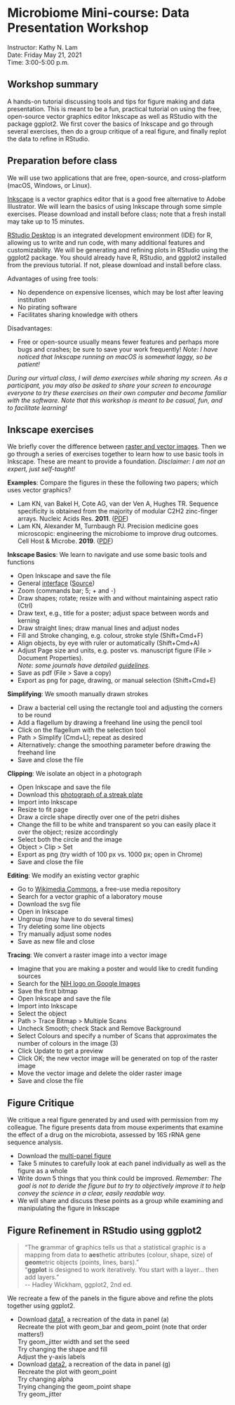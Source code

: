 # Microbiome Mini-course: Data Presentation Workshop

Instructor: Kathy N. Lam \
Date: Friday May 21, 2021 \
Time:  3:00-5:00 p.m.


## Workshop summary

A hands-on tutorial discussing tools and tips for figure making and data presentation. This is meant to be a fun, practical tutorial on using the free, open-source vector graphics editor Inkscape as well as RStudio with the package ggplot2. We first cover the basics of Inkscape and go through several exercises, then do a group critique of a real figure, and finally replot the data to refine in RStudio.


## Preparation before class

We will use two applications that are free, open-source, and cross-platform (macOS, Windows, or Linux).

[Inkscape](https://inkscape.org) is a vector graphics editor that is a good free alternative to Adobe Illustrator. We will learn the basics of using Inkscape through some simple exercises. Please download and install before class; note that a fresh install may take up to 15 minutes.

[RStudio Desktop](https://www.rstudio.com) is an integrated development environment (IDE) for R, allowing us to write and run code, with many additional features and customizability. We will be generating and refining plots in RStudio using the ggplot2 package. You should already have R, RStudio, and ggplot2 installed from the previous tutorial. If not, please download and install before class. 

Advantages of using free tools:
- No dependence on expensive licenses, which may be lost after leaving institution
- No pirating software
- Facilitates sharing knowledge with others 

Disadvantages:
- Free or open-source usually means fewer features and perhaps more bugs and crashes; be sure to save your work frequently! *Note: I have noticed that Inkscape running on macOS is somewhat laggy, so be patient!*

*During our virtual class, I will demo exercises while sharing my screen. As a participant, you may also be asked to share your screen to encourage everyone to try these exercises on their own computer and become familiar with the software. Note that this workshop is meant to be casual, fun, and to facilitate learning!*

## Inkscape exercises

We briefly cover the difference between [raster and vector images](https://docs.google.com/presentation/d/1WP622YQeQTGh7a6g0D4qdTETr5GE8pV1PyJQhs2Z68U/edit#slide=id.g5843f28961_0_116). Then we go through a series of exercises together to learn how to use basic tools in Inkscape. These are meant to provide a foundation. *Disclaimer: I am not an expert, just self-taught!*

**Examples**: Compare the figures in these the following two papers; which uses vector graphics?
  - Lam KN, van Bakel H, Cote AG, van der Ven A, Hughes TR. Sequence specificity is obtained from the majority of modular C2H2 zinc-finger arrays. Nucleic Acids Res. **2011**. ([PDF](https://github.com/itskathylam/DataPres/blob/main/inkscape/Lam_NAR.pdf))
  - Lam KN, Alexander M, Turnbaugh PJ. Precision medicine goes microscopic: engineering the microbiome to improve drug outcomes. Cell Host & Microbe. **2019**. ([PDF](https://github.com/itskathylam/DataPres/blob/main/inkscape/Lam_CHM.pdf))

**Inkscape Basics**: We learn to navigate and use some basic tools and functions
  - Open Inkscape and save the file
  - General [interface](https://github.com/itskathylam/DataPres/blob/main/inkscape/interface_areas.png) ([Source](https://inkscape-manuals.readthedocs.io/en/latest/interface.html))
  - Zoom (commands bar; 5; + and -)
  - Draw shapes; rotate; resize with and without maintaining aspect ratio (Ctrl)
  - Draw text, e.g., title for a poster; adjust space between words and kerning
  - Draw straight lines; draw manual lines and adjust nodes
  - Fill and Stroke changing, e.g. colour, stroke style (Shift+Cmd+F)
  - Align objects, by eye with ruler or automatically (Shift+Cmd+A)
  - Adjust Page size and units, e.g. poster vs. manuscript figure (File > Document Properties). \
    *Note: some journals have detailed [guidelines](https://www.cell.com/figureguidelines).*
  - Save as pdf (File > Save a copy)
  - Export as png for page, drawing, or manual selection (Shift+Cmd+E)
  
**Simplifying**: We smooth manually drawn strokes
  - Draw a bacterial cell using the rectangle tool and adjusting the corners to be round 
  - Add a flagellum by drawing a freehand line using the pencil tool 
  - Click on the flagellum with the selection tool
  - Path > Simplify (Cmd+L); repeat as desired
  - Alternatively: change the smoothing parameter before drawing the freehand line
  - Save and close the file

**Clipping**: We isolate an object in a photograph
  - Open Inkscape and save the file
  - Download this [photograph of a streak plate](https://github.com/itskathylam/DataPres/blob/main/inkscape/petri_gfp_crisprcas.jpg)
  - Import into Inkscape 
  - Resize to fit page
  - Draw a circle shape directly over one of the petri dishes 
  - Change the fill to be white and transparent so you can easily place it over the object; resize accordingly
  - Select both the circle and the image
  - Object > Clip > Set
  - Export as png (try width of 100 px vs. 1000 px; open in Chrome)
  - Save and close the file

**Editing**: We modify an existing vector graphic
  - Go to [Wikimedia Commons](https://commons.wikimedia.org/wiki/Main_Page), a free-use media repository
  - Search for a vector graphic of a laboratory mouse
  - Download the svg file
  - Open in Inkscape
  - Ungroup (may have to do several times)
  - Try deleting some line objects
  - Try manually adjust some nodes
  - Save as new file and close 

**Tracing**: We convert a raster image into a vector image
  - Imagine that you are making a poster and would like to credit funding sources
  - Search for the [NIH logo on Google Images](https://www.google.com/search?q=NIH+logo&rlz=1C5CHFA_enUS883US883&sxsrf=ALeKk01t5aydJe1NeHtW4NVjFhusTp8l2g:1621258436877&source=lnms&tbm=isch&sa=X&ved=2ahUKEwiX-d-p6tDwAhUWvJ4KHcs5AnMQ_AUoAXoECAEQAw&cshid=1621258609231260&biw=1920&bih=889)
  - Save the first bitmap
  - Open Inkscape and save the file
  - Import into Inkscape
  - Select the object
  - Path > Trace Bitmap > Multiple Scans 
  - Uncheck Smooth; check Stack and Remove Background
  - Select Colours and specify a number of Scans that approximates the number of colours in the image (3)
  - Click Update to get a preview 
  - Click OK; the new vector image will be generated on top of the raster image
  - Move the vector image and delete the older raster image
  - Save and close the file


## Figure Critique 

We critique a real figure generated by and used with permission from my colleague. The figure presents data from mouse experiments that examine the effect of a drug on the microbiota, assessed by 16S rRNA gene sequence analysis. 
- Download the [multi-panel figure](https://github.com/itskathylam/DataPres/blob/main/figure_critique/figure_critique.svg) 
- Take 5 minutes to carefully look at each panel individually as well as the figure as a whole
- Write down 5 things that you think could be improved. *Remember: The goal is not to deride the figure but to try to objectively improve it to help convey the science in a clear, easily readable way.*
- We will share and discuss these points as a group while examining and manipulating the figure in Inkscape


## Figure Refinement in RStudio using ggplot2

>“The **g**rammar of **g**raphics tells us that a statistical graphic is a mapping from data to **aes**thetic attributes (colour, shape, size) of **geom**etric objects (points, lines, bars).” <br>
>“**ggplot** is designed to work iteratively. You start with a layer… then add layers.” <br>
-- Hadley Wickham, ggplot2, 2nd ed. 

We recreate a few of the panels in the figure above and refine the plots together using ggplot2.

- Download [data1](https://github.com/itskathylam/DataPres/blob/main/figure_refinement/data1.csv), a recreation of the data in panel (a) \
  Recreate the plot with geom_bar and geom_point (note that order matters!) \
  Try geom_jitter width and set the seed \
  Try changing the shape and fill \
  Adjust the y-axis labels
- Download [data2](https://github.com/itskathylam/DataPres/blob/main/figure_refinement/data2.csv), a recreation of the data in panel (g) \
  Recreate the plot with geom_point \
  Try changing alpha \
  Trying changing the geom_point shape \
  Try geom_jitter
